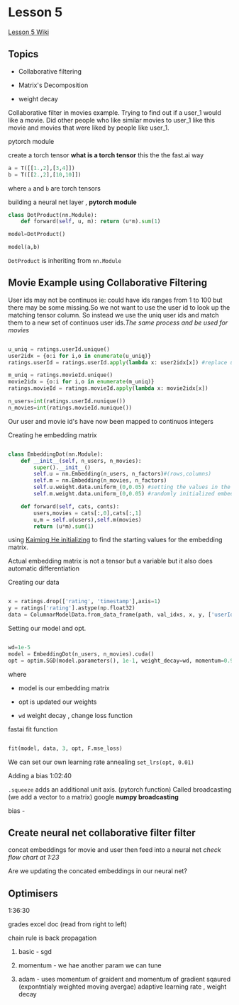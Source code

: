 # Lesson 5

[Lesson 5 Wiki](http://forums.fast.ai/t/wiki-lesson-5/9403)

## Topics

* Collaborative filtering

* Matrix's Decomposition

* weight decay

Collaborative filter in movies example. Trying to find out if a user_1 would like a movie. Did other people who like similar movies to user_1 like this movie and  movies that were liked by people like user_1.

pytorch module

create a torch tensor **what is a torch tensor** this the the fast.ai way

```python
a = T([[1.,2],[3,4]])
b = T([[2.,2],[10,10]])
```

where ```a``` and ```b``` are torch tensors

 building a neural net layer , **pytorch module**

```python
class DotProduct(nn.Module):
    def forward(self, u, m): return (u*m).sum(1)

model=DotProduct()

model(a,b)
```

```DotProduct``` is inheriting from ```nn.Module```

## Movie Example using Collaborative Filtering

User ids may not be continuos ie: could have ids ranges from 1 to 100 but there may be some missing.So we not want to use the user id to look up the matching tensor column. So instead we  use the uniq user ids and match them to a new set of continuos user ids._The same process and be used for movies_

```python

u_uniq = ratings.userId.unique()
user2idx = {o:i for i,o in enumerate(u_uniq)}
ratings.userId = ratings.userId.apply(lambda x: user2idx[x]) #replace user_id column with continuous index

m_uniq = ratings.movieId.unique()
movie2idx = {o:i for i,o in enumerate(m_uniq)}
ratings.movieId = ratings.movieId.apply(lambda x: movie2idx[x])

n_users=int(ratings.userId.nunique())
n_movies=int(ratings.movieId.nunique())

```

Our user and movie id's have now been mapped to continuos integers

Creating he embedding matrix

```python

class EmbeddingDot(nn.Module):
    def __init__(self, n_users, n_movies):
        super().__init__()
        self.u = nn.Embedding(n_users, n_factors)#(rows,columns)
        self.m = nn.Embedding(n_movies, n_factors)
        self.u.weight.data.uniform_(0,0.05) #setting the values in the embedding matrix
        self.m.weight.data.uniform_(0,0.05) #randomly initialized embedded weight matrices (_)sets it place

    def forward(self, cats, conts):
        users,movies = cats[:,0],cats[:,1]
        u,m = self.u(users),self.m(movies)
        return (u*m).sum(1)

```

using [Kaiming He initializing](http://www.jefkine.com/deep/2016/08/08/initialization-of-deep-networks-case-of-rectifiers/) to find the starting values for the embedding matrix.

Actual embedding matrix is not a tensor but a variable but it also does automatic differentiation

Creating our data

```python

x = ratings.drop(['rating', 'timestamp'],axis=1)
y = ratings['rating'].astype(np.float32)
data = ColumnarModelData.from_data_frame(path, val_idxs, x, y, ['userId', 'movieId'], 64)

```
Setting our model and opt.

```python

wd=1e-5
model = EmbeddingDot(n_users, n_movies).cuda()
opt = optim.SGD(model.parameters(), 1e-1, weight_decay=wd, momentum=0.9)

```
where

* model is our embedding matrix

* opt is updated our weights

* ``wd`` weight decay , change loss function


fastai fit function

```python

fit(model, data, 3, opt, F.mse_loss)

```

We can set our own learning rate annealing  ```set_lrs(opt, 0.01)```

Adding a bias 1:02:40

```.squeeze``` adds an additional unit axis. (pytorch function) Called broadcasting (we add a vector to a matrix) google **numpy broadcasting**


bias -

## Create neural net collaborative filter filter

concat embeddings for movie and user then feed into a neural net
 _check flow chart at 1:23_

 Are we updating the concated embeddings in our neural net?


## Optimisers

1:36:30

grades excel doc (read from right to left)

chain rule is back propagation

1) basic - sgd

2) momentum  -  we hae another param we can tune

3) adam - uses momentum  of graident and momentum of gradient  sqaured (expontntialy weighted moving avergae) adaptive learning rate , weight decay